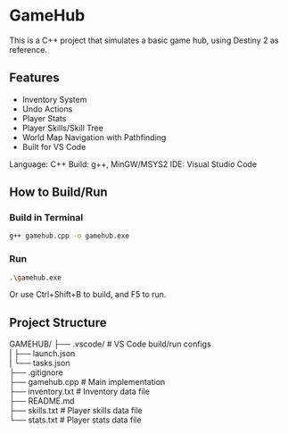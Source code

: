 # GameHub
This is a C++ project that simulates a basic game hub, using Destiny 2 as reference.

## Features 
- Inventory System
- Undo Actions
- Player Stats
- Player Skills/Skill Tree
- World Map Navigation with Pathfinding
- Built for VS Code 

Language: C++
Build: g++, MinGW/MSYS2
IDE: Visual Studio Code

## How to Build/Run 

### Build in Terminal
```bash
g++ gamehub.cpp -o gamehub.exe
```
### Run
```bash
.\gamehub.exe
```
Or use Ctrl+Shift+B to build, and F5 to run. 

## Project Structure 
GAMEHUB/
├── .vscode/          # VS Code build/run configs  
|   ├── launch.json  
|   └── tasks.json   
├── .gitignore  
├── gamehub.cpp       # Main implementation  
├── inventory.txt     # Inventory data file  
├── README.md  
├── skills.txt        # Player skills data file  
└── stats.txt         # Player stats data file  
  

